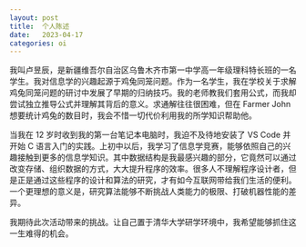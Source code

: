```yaml
---
layout: post
title:  个人陈述
date:   2023-04-17
categories: oi
---
```


我叫卢昱辰，是新疆维吾尔自治区乌鲁木齐市第一中学高一年级理科特长班的一名学生。我对信息学的兴趣起源于鸡兔同笼问题。作为一名学生，我在学校关于求解鸡兔同笼问题的研讨中发展了早期的归纳技巧。我的老师教我们套用公式，而我却尝试独立推导公式并理解其背后的意义。求通解往往很困难，但在 Farmer John 想要统计鸡兔的数目时，我会不惜一切代价利用我的所学知识帮助他。

当我在 12 岁时收到我的第一台笔记本电脑时，我迫不及待地安装了 VS Code 并开始 C 语言入门的实践。上初中以后，我学习了信息学竞赛，能够依照自己的兴趣接触到更多的信息学知识。其中数据结构是我最感兴趣的部分，它竟然可以通过改变存储、组织数据的方式，大大提升程序的效率。很多人不理解程序设计者，但是正是通过这些程序的设计和算法的研究，才有如今互联网带给我们生活的便利。一个更理想的意义是，研究算法能够不断挑战人类能力的极限、打破机器性能的差异。

我期待此次活动带来的挑战。让自己置于清华大学研学环境中，我希望能够抓住这一生难得的机会。